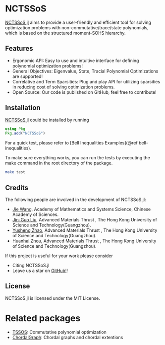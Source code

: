 # NCTSSoS

[NCTSSoS.jl](https://github.com/wangjie212/NCTSSoS) aims to provide a user-friendly and efficient tool for solving optimization problems with non-commutative/trace/state polynomials, which is based on the structured moment-SOHS hierarchy.

## Features

- Ergonomic API: Easy to use and intuitive interface for defining polynomial optimization problems!
- General Objectives: Eigenvalue, State, Tracial Polynomial Optimizations are supported!
- Correlative and Term Sparsities: Plug and play API for utilizing sparsities in reducing cost of solving optimization problems.
- Open Source: Our code is published on GitHub, feel free to contribute!

## Installation

[NCTSSoS.jl](https://github.com/wangjie212/NCTSSoS) could be installed by running

```julia
using Pkg
Pkg.add("NCTSSoS")
```

For a quick test, please refer to [Bell Inequalities Examples](@ref bell-inequalities).

To make sure everything works, you can run the tests by executing the make command in the root directory of the package.

```bash
make test
```

## Credits

The following people are involved in the development of NCTSSoS.jl:

- [Jie Wang](https://wangjie212.github.io/jiewang), Academy of Mathematics and Systems Science, Chinese Academy of Sciences.
- [Jin-Guo Liu](https://giggleliu.github.io/), Advanced Materials Thrust , The Hong Kong University of Science and Technology(Guangzhou).
- [Yusheng Zhao](https://exaclior.github.io/), Advanced Materials Thrust , The Hong Kong University of Science and Technology(Guangzhou).
- [Huanhai Zhou](https://github.com/fliingelephant), Advanced Materials Thrust , The Hong Kong University of Science and Technology(Guangzhou).

If this project is useful for your work please consider

- Citing NCTSSoS.jl
- Leave us a star on [GitHub!](https://github.com/wangjie212/NCTSSoS.jl)!

## License

NCTSSoS.jl is licensed under the MIT License.

# Related packages

- [TSSOS](https://github.com/wangjie212/TSSOS): Commutative polynomial optimization
- [ChordalGraph](https://github.com/wangjie212/ChordalGraph): Chordal graphs and chordal extentions
